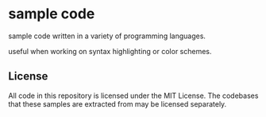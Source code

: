 # sample code
sample code written in a variety of programming languages.

useful when working on syntax highlighting or color schemes.

## License
All code in this repository is licensed under the MIT License. The codebases that these samples are extracted from may be licensed separately.
